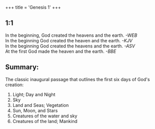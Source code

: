 +++
title = 'Genesis 1'
+++
## 1:1

In the beginning, God created the heavens and the earth. *-WEB*  
In the beginning God created the heaven and the earth. *-KJV*  
In the beginning God created the heavens and the earth. *-ASV*  
At the first God made the heaven and the earth. *-BBE*  

## Summary:

The classic inaugural passage that outlines the first six days of God's creation:  
1. Light; Day and Night  
2. Sky  
3. Land and Seas; Vegetation  
4. Sun, Moon, and Stars  
5. Creatures of the water and sky  
6. Creatures of the land; Mankind  
